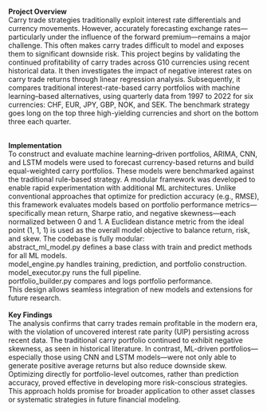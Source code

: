 **Project Overview**
<br/>
Carry trade strategies traditionally exploit interest rate differentials and currency movements. However, accurately forecasting exchange rates—particularly under the influence of the forward premium—remains a major challenge. This often makes carry trades difficult to model and exposes them to significant downside risk.
This project begins by validating the continued profitability of carry trades across G10 currencies using recent historical data. It then investigates the impact of negative interest rates on carry trade returns through linear regression analysis. Subsequently, it compares traditional interest-rate-based carry portfolios with machine learning–based alternatives, using quarterly data from 1997 to 2022 for six currencies: CHF, EUR, JPY, GBP, NOK, and SEK. The benchmark strategy goes long on the top three high-yielding currencies and short on the bottom three each quarter.<br/>
<br/>

**Implementation**
<br/>
To construct and evaluate machine learning–driven portfolios, ARIMA, CNN, and LSTM models were used to forecast currency-based returns and build equal-weighted carry portfolios. These models were benchmarked against the traditional rule-based strategy.
A modular framework was developed to enable rapid experimentation with additional ML architectures. Unlike conventional approaches that optimize for prediction accuracy (e.g., RMSE), this framework evaluates models based on portfolio performance metrics—specifically mean return, Sharpe ratio, and negative skewness—each normalized between 0 and 1. A Euclidean distance metric from the ideal point (1, 1, 1) is used as the overall model objective to balance return, risk, and skew.
The codebase is fully modular:<br/>
abstract_ml_model.py defines a base class with train and predict methods for all ML models.<br/>
model_engine.py handles training, prediction, and portfolio construction.<br/>
model_executor.py runs the full pipeline.<br/>
portfolio_builder.py compares and logs portfolio performance.<br/>
This design allows seamless integration of new models and extensions for future research.
<br/><br/>
**Key Findings**
<br />
The analysis confirms that carry trades remain profitable in the modern era, with the violation of uncovered interest rate parity (UIP) persisting across recent data. The traditional carry portfolio continued to exhibit negative skewness, as seen in historical literature.
In contrast, ML-driven portfolios—especially those using CNN and LSTM models—were not only able to generate positive average returns but also reduce downside skew.
Optimizing directly for portfolio-level outcomes, rather than prediction accuracy, proved effective in developing more risk-conscious strategies. This approach holds promise for broader application to other asset classes or systematic strategies in future financial modeling.
